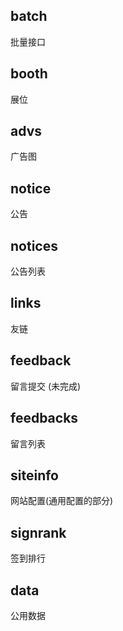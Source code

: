## batch
批量接口

## booth
展位

## advs
广告图

## notice
公告

## notices
公告列表

## links
友链

## feedback
留言提交 (未完成)

## feedbacks
留言列表

## siteinfo
网站配置(通用配置的部分)

## signrank
签到排行

## data
公用数据